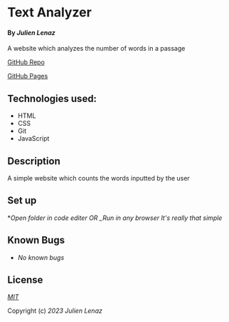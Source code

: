 # Text Analyzer

#### By _Julien Lenaz_

A website which analyzes the number of words in a passage

[GitHub Repo](https://github.com/julienlen/text-analyzer/)

[GitHub Pages](https://julienlen.github.io/text-analyzer/)

## Technologies used:
- HTML
- CSS
- Git
- JavaScript

## Description
A simple website which counts the words inputted by the user

## Set up
*_Open folder in code editer OR_
*_Run in any browser*
_It's really that simple_

## Known Bugs
* _No known bugs_
  
## License

_[MIT](https://choosealicense.com/licenses/mit/)_

Copyright (c) _2023_ _Julien Lenaz_ 

